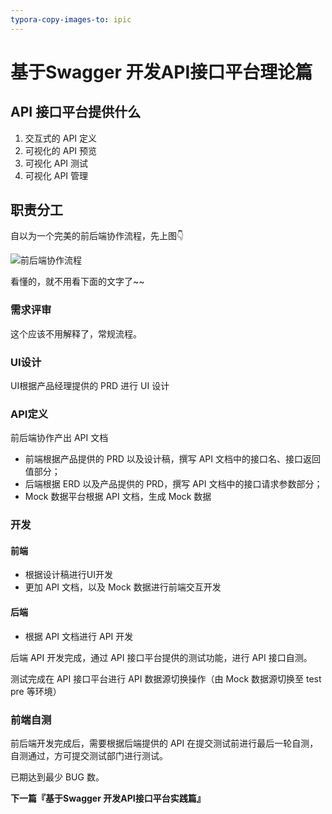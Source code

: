 ```yaml
---
typora-copy-images-to: ipic
---
```


# 基于Swagger 开发API接口平台理论篇

## API 接口平台提供什么

1. 交互式的 API 定义
2. 可视化的 API 预览
3. 可视化 API 测试
4. 可视化 API 管理

## 职责分工

自以为一个完美的前后端协作流程，先上图👇

![前后端协作流程](http://ww3.sinaimg.cn/large/006tNc79gw1fasmh4oadvj311x0p8acd.jpg)

看懂的，就不用看下面的文字了~~

### 需求评审

这个应该不用解释了，常规流程。

### UI设计 

UI根据产品经理提供的 PRD 进行 UI 设计

### API定义

前后端协作产出 API 文档

- 前端根据产品提供的 PRD 以及设计稿，撰写 API 文档中的接口名、接口返回值部分；
- 后端根据 ERD 以及产品提供的 PRD，撰写 API 文档中的接口请求参数部分；
- Mock 数据平台根据 API 文档，生成 Mock 数据

### 开发

#### 前端

- 根据设计稿进行UI开发
- 更加 API 文档，以及 Mock 数据进行前端交互开发

#### 后端

- 根据 API 文档进行 API 开发

后端 API 开发完成，通过 API 接口平台提供的测试功能，进行 API 接口自测。

测试完成在 API 接口平台进行 API 数据源切换操作（由 Mock 数据源切换至 test pre 等环境）

### 前端自测

前后端开发完成后，需要根据后端提供的 API 在提交测试前进行最后一轮自测，自测通过，方可提交测试部门进行测试。

已期达到最少 BUG 数。

**下一篇『基于Swagger 开发API接口平台实践篇』**

